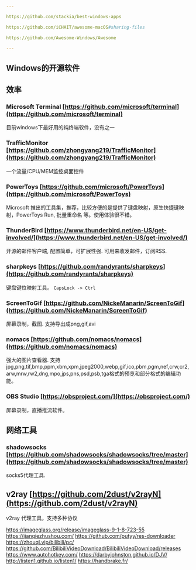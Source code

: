 ```yaml
---

https://github.com/stackia/best-windows-apps

https://github.com/iCHAIT/awesome-macOS#sharing-files

https://github.com/Awesome-Windows/Awesome

---
```


## Windows的开源软件

## 效率

### Microsoft Terminal [https://github.com/microsoft/terminal](https://github.com/microsoft/terminal)

目前windows下最好用的纯终端软件，没有之一

### TrafficMonitor [https://github.com/zhongyang219/TrafficMonitor](https://github.com/zhongyang219/TrafficMonitor)

一个流量/CPU/MEM监控桌面控件

### PowerToys [https://github.com/microsoft/PowerToys](https://github.com/microsoft/PowerToys)

Microsoft 推出的工具集，推荐，比较方便的是提供了键盘映射，原生快捷键映射，PowerToys Run, 批量重命名 等。使用体验很不错。

### ThunderBird [https://www.thunderbird.net/en-US/get-involved/](https://www.thunderbird.net/en-US/get-involved/)

开源的邮件客户端, 配置简单，可扩展性强. 可用来收发邮件，订阅RSS.

### sharpkeys [https://github.com/randyrants/sharpkeys](https://github.com/randyrants/sharpkeys)

键盘键位映射工具。 `CapsLock -> Ctrl`

### ScreenToGif [https://github.com/NickeManarin/ScreenToGif](https://github.com/NickeManarin/ScreenToGif)

屏幕录制，截图. 支持导出成png,gif,avi

### nomacs [https://github.com/nomacs/nomacs](https://github.com/nomacs/nomacs)

强大的图片查看器.  支持 jpg,png,tif,bmp,ppm,xbm,xpm,jpeg2000,webp,gif,ico,pbm,pgm,nef,crw,cr2,arw,mrw,rw2,dng,mpo,jps,pns,psd,psb,tga格式的预览和部分格式的编辑功能。

### OBS Studio [https://obsproject.com/](https://obsproject.com/)

屏幕录制，直播推流软件。

## 网络工具

### shadowsocks [https://github.com/shadowsocks/shadowsocks/tree/master](https://github.com/shadowsocks/shadowsocks/tree/master)

socks5代理工具.

## v2ray [https://github.com/2dust/v2rayN](https://github.com/2dust/v2rayN)

v2ray 代理工具，支持多种协议

https://imageglass.org/release/imageglass-9-1-8-723-55
https://jianqiezhushou.com/
https://github.com/putyy/res-downloader
https://zhouql.vip/bilibili/pc/
https://github.com/BilibiliVideoDownload/BilibiliVideoDownload/releases
https://www.autohotkey.com/
https://darbyjohnston.github.io/DJV/
http://listen1.github.io/listen1/
https://handbrake.fr/
